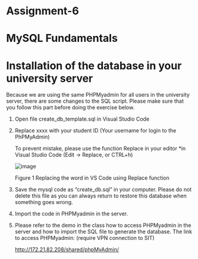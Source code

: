 # Assignment-6
# MySQL Fundamentals
# Installation of the database in your university server
Because we are using the same PHPMyadmin for all users in the university server, there are some
changes to the SQL script. Please make sure that you follow this part before doing the exercise
below.
  1. Open file create_db_template.sql in Visual Studio Code
  2. Replace xxxx with your student ID (Your username for login to the PhPMyAdmin)
     
      To prevent mistake, please use the function Replace in your editor
      *in Visual Studio Code (Edit → Replace, or CTRL+h)
     
      ![image](https://github.com/Shibaura-WebDesign-2024/Assignment-6/assets/167336534/fec09381-ab08-4959-88ce-ad66204f7be7)
     
      Figure 1 Replacing the word in VS Code using Replace function

  3.	Save the mysql code as “create_db.sql” in your computer. Please do not delete this file as you can always return to restore this 
  database when something goes wrong.
  4.	Import the code in PHPMyadmin in the server. 
  5.	Please refer to the demo in the class how to access PHPMyadmin in the server and how to import the SQL file to generate the database.
  The link to access PHPMyadmin: (require VPN connection to SIT)

        http://172.21.82.208/shared/phpMyAdmin/
